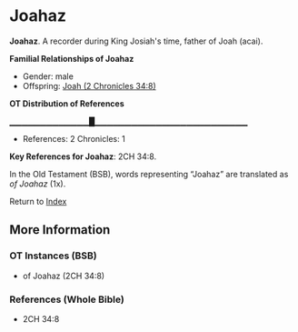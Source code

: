 # Joahaz
**Joahaz**. 
A recorder during King Josiah's time, father of Joah (acai). 




**Familial Relationships of Joahaz**


* Gender: male
* Offspring: [Joah (2 Chronicles 34:8)](Joah.4.md)


**OT Distribution of References**

▁▁▁▁▁▁▁▁▁▁▁▁▁█▁▁▁▁▁▁▁▁▁▁▁▁▁▁▁▁▁▁▁▁▁▁▁▁▁
* References: 2 Chronicles: 1



**Key References for Joahaz**: 
2CH 34:8. 


In the Old Testament (BSB), words representing “Joahaz” are translated as 
*of Joahaz* (1x). 




Return to [Index](00-Index.md)

## More Information

### OT Instances (BSB)

* of Joahaz (2CH 34:8)



### References (Whole Bible)

* 2CH 34:8



